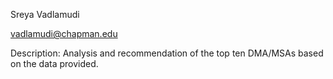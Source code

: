 Sreya Vadlamudi

vadlamudi@chapman.edu

Description: Analysis and recommendation of the top ten DMA/MSAs based on the data provided.

